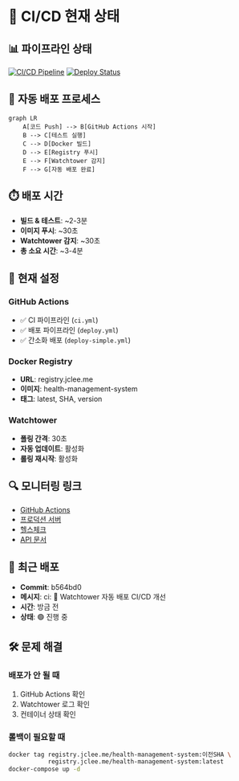 # 🚀 CI/CD 현재 상태

## 📊 파이프라인 상태

[![CI/CD Pipeline](https://github.com/qws941/health-management-system/actions/workflows/ci.yml/badge.svg)](https://github.com/qws941/health-management-system/actions/workflows/ci.yml)
[![Deploy Status](https://github.com/qws941/health-management-system/actions/workflows/deploy.yml/badge.svg)](https://github.com/qws941/health-management-system/actions/workflows/deploy.yml)

## 🔄 자동 배포 프로세스

```mermaid
graph LR
    A[코드 Push] --> B[GitHub Actions 시작]
    B --> C[테스트 실행]
    C --> D[Docker 빌드]
    D --> E[Registry 푸시]
    E --> F[Watchtower 감지]
    F --> G[자동 배포 완료]
```

## ⏱️ 배포 시간

- **빌드 & 테스트**: ~2-3분
- **이미지 푸시**: ~30초
- **Watchtower 감지**: ~30초
- **총 소요 시간**: ~3-4분

## 📍 현재 설정

### GitHub Actions
- ✅ CI 파이프라인 (`ci.yml`)
- ✅ 배포 파이프라인 (`deploy.yml`)
- ✅ 간소화 배포 (`deploy-simple.yml`)

### Docker Registry
- **URL**: registry.jclee.me
- **이미지**: health-management-system
- **태그**: latest, SHA, version

### Watchtower
- **폴링 간격**: 30초
- **자동 업데이트**: 활성화
- **롤링 재시작**: 활성화

## 🔍 모니터링 링크

- [GitHub Actions](https://github.com/qws941/health-management-system/actions)
- [프로덕션 서버](http://192.168.50.215:3001)
- [헬스체크](http://192.168.50.215:3001/health)
- [API 문서](http://192.168.50.215:3001/api/docs)

## 📝 최근 배포

- **Commit**: b564bd0
- **메시지**: ci: 🚀 Watchtower 자동 배포 CI/CD 개선
- **시간**: 방금 전
- **상태**: 🟢 진행 중

## 🛠️ 문제 해결

### 배포가 안 될 때
1. GitHub Actions 확인
2. Watchtower 로그 확인
3. 컨테이너 상태 확인

### 롤백이 필요할 때
```bash
docker tag registry.jclee.me/health-management-system:이전SHA \
           registry.jclee.me/health-management-system:latest
docker-compose up -d
```